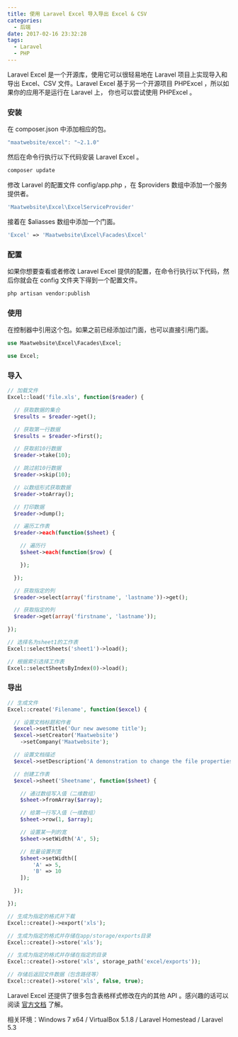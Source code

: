 ```yaml
---
title: 使用 Laravel Excel 导入导出 Excel & CSV
categories:
  - 后端
date: 2017-02-16 23:32:28
tags:
  - Laravel
  - PHP
---
```


Laravel Excel 是一个开源库，使用它可以很轻易地在 Laravel 项目上实现导入和导出 Excel、CSV 文件。Laravel Excel 基于另一个开源项目 PHPExcel ，所以如果你的应用不是运行在 Laravel 上， 你也可以尝试使用 PHPExcel 。

<!-- more -->

### 安装

在 composer.json 中添加相应的包。

``` js
"maatwebsite/excel": "~2.1.0"
```
然后在命令行执行以下代码安装 Laravel Excel 。

``` sh
composer update
```
修改 Laravel 的配置文件 config/app.php ，在 $providers 数组中添加一个服务提供者。

``` php
'Maatwebsite\Excel\ExcelServiceProvider'
```
接着在 $aliasses 数组中添加一个门面。

``` php
'Excel' => 'Maatwebsite\Excel\Facades\Excel'
```

### 配置

如果你想要查看或者修改 Laravel Excel 提供的配置，在命令行执行以下代码，然后你就会在 config 文件夹下得到一个配置文件。

``` sh
php artisan vendor:publish
```

### 使用

在控制器中引用这个包。如果之前已经添加过门面，也可以直接引用门面。

``` php
use Maatwebsite\Excel\Facades\Excel;
```

``` php
use Excel;
```

### 导入


``` php
// 加载文件
Excel::load('file.xls', function($reader) {

  // 获取数据的集合
  $results = $reader->get();

  // 获取第一行数据
  $results = $reader->first();

  // 获取前10行数据
  $reader->take(10);

  // 跳过前10行数据
  $reader->skip(10);

  // 以数组形式获取数据
  $reader->toArray();

  // 打印数据
  $reader->dump();

  // 遍历工作表
  $reader->each(function($sheet) {

    // 遍历行
    $sheet->each(function($row) {

    });

  });

  // 获取指定的列
  $reader->select(array('firstname', 'lastname'))->get();

  // 获取指定的列
  $reader->get(array('firstname', 'lastname'));

});

// 选择名为sheet1的工作表
Excel::selectSheets('sheet1')->load();

// 根据索引选择工作表
Excel::selectSheetsByIndex(0)->load();
```

### 导出


``` php
// 生成文件
Excel::create('Filename', function($excel) {

  // 设置文档标题和作者
  $excel->setTitle('Our new awesome title');
  $excel->setCreator('Maatwebsite')
    ->setCompany('Maatwebsite');

  // 设置文档描述
  $excel->setDescription('A demonstration to change the file properties');

  // 创建工作表
  $excel->sheet('Sheetname', function($sheet) {

    // 通过数组写入值（二维数组）
    $sheet->fromArray($array);

    // 给第一行写入值（一维数组）
    $sheet->row(1, $array);

    // 设置某一列的宽
    $sheet->setWidth('A', 5);

    // 批量设置列宽
    $sheet->setWidth([
        'A' => 5,
        'B' => 10
    ]);

  });

});

// 生成为指定的格式并下载
Excel::create()->export('xls');

// 生成为指定的格式并存储在app/storage/exports目录
Excel::create()->store('xls');

// 生成为指定的格式并存储在指定的目录
Excel::create()->store('xls', storage_path('excel/exports'));

// 存储后返回文件数据（包含路径等）
Excel::create()->store('xls', false, true);
```

Laravel Excel 还提供了很多包含表格样式修改在内的其他 API 。感兴趣的话可以阅读 [官方文档](http://www.maatwebsite.nl/laravel-excel/docs) 了解。

相关环境：Windows 7 x64 / VirtualBox 5.1.8 / Laravel Homestead / Laravel 5.3
